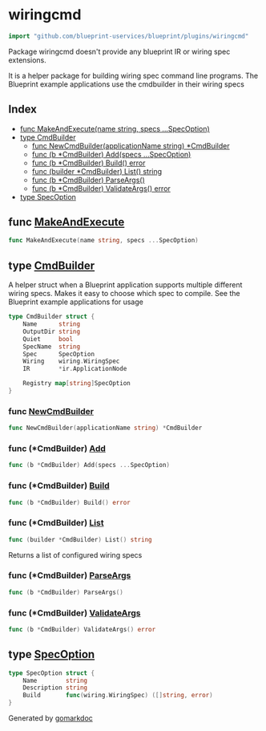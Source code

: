 <!-- Code generated by gomarkdoc. DO NOT EDIT -->

# wiringcmd

```go
import "github.com/blueprint-uservices/blueprint/plugins/wiringcmd"
```

Package wiringcmd doesn't provide any blueprint IR or wiring spec extensions.

It is a helper package for building wiring spec command line programs. The Blueprint example applications use the cmdbuilder in their wiring specs

## Index

- [func MakeAndExecute\(name string, specs ...SpecOption\)](<#MakeAndExecute>)
- [type CmdBuilder](<#CmdBuilder>)
  - [func NewCmdBuilder\(applicationName string\) \*CmdBuilder](<#NewCmdBuilder>)
  - [func \(b \*CmdBuilder\) Add\(specs ...SpecOption\)](<#CmdBuilder.Add>)
  - [func \(b \*CmdBuilder\) Build\(\) error](<#CmdBuilder.Build>)
  - [func \(builder \*CmdBuilder\) List\(\) string](<#CmdBuilder.List>)
  - [func \(b \*CmdBuilder\) ParseArgs\(\)](<#CmdBuilder.ParseArgs>)
  - [func \(b \*CmdBuilder\) ValidateArgs\(\) error](<#CmdBuilder.ValidateArgs>)
- [type SpecOption](<#SpecOption>)


<a name="MakeAndExecute"></a>
## func [MakeAndExecute](<https://github.com/Blueprint-uServices/blueprint/blob/main/plugins/wiringcmd/cmdbuilder.go#L43>)

```go
func MakeAndExecute(name string, specs ...SpecOption)
```



<a name="CmdBuilder"></a>
## type [CmdBuilder](<https://github.com/Blueprint-uServices/blueprint/blob/main/plugins/wiringcmd/cmdbuilder.go#L31-L41>)

A helper struct when a Blueprint application supports multiple different wiring specs. Makes it easy to choose which spec to compile. See the Blueprint example applications for usage

```go
type CmdBuilder struct {
    Name      string
    OutputDir string
    Quiet     bool
    SpecName  string
    Spec      SpecOption
    Wiring    wiring.WiringSpec
    IR        *ir.ApplicationNode

    Registry map[string]SpecOption
}
```

<a name="NewCmdBuilder"></a>
### func [NewCmdBuilder](<https://github.com/Blueprint-uServices/blueprint/blob/main/plugins/wiringcmd/cmdbuilder.go#L59>)

```go
func NewCmdBuilder(applicationName string) *CmdBuilder
```



<a name="CmdBuilder.Add"></a>
### func \(\*CmdBuilder\) [Add](<https://github.com/Blueprint-uServices/blueprint/blob/main/plugins/wiringcmd/cmdbuilder.go#L66>)

```go
func (b *CmdBuilder) Add(specs ...SpecOption)
```



<a name="CmdBuilder.Build"></a>
### func \(\*CmdBuilder\) [Build](<https://github.com/Blueprint-uServices/blueprint/blob/main/plugins/wiringcmd/cmdbuilder.go#L116>)

```go
func (b *CmdBuilder) Build() error
```



<a name="CmdBuilder.List"></a>
### func \(\*CmdBuilder\) [List](<https://github.com/Blueprint-uServices/blueprint/blob/main/plugins/wiringcmd/cmdbuilder.go#L108>)

```go
func (builder *CmdBuilder) List() string
```

Returns a list of configured wiring specs

<a name="CmdBuilder.ParseArgs"></a>
### func \(\*CmdBuilder\) [ParseArgs](<https://github.com/Blueprint-uServices/blueprint/blob/main/plugins/wiringcmd/cmdbuilder.go#L72>)

```go
func (b *CmdBuilder) ParseArgs()
```



<a name="CmdBuilder.ValidateArgs"></a>
### func \(\*CmdBuilder\) [ValidateArgs](<https://github.com/Blueprint-uServices/blueprint/blob/main/plugins/wiringcmd/cmdbuilder.go#L84>)

```go
func (b *CmdBuilder) ValidateArgs() error
```



<a name="SpecOption"></a>
## type [SpecOption](<https://github.com/Blueprint-uServices/blueprint/blob/main/plugins/wiringcmd/cmdbuilder.go#L22-L26>)



```go
type SpecOption struct {
    Name        string
    Description string
    Build       func(wiring.WiringSpec) ([]string, error)
}
```

Generated by [gomarkdoc](<https://github.com/princjef/gomarkdoc>)

